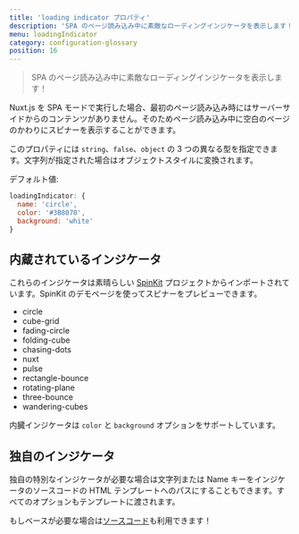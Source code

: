 ```yaml
---
title: 'loading indicator プロパティ'
description: 'SPA のページ読み込み中に素敵なローディングインジケータを表示します！'
menu: loadingIndicator
category: configuration-glossary
position: 16
---
```


> SPA のページ読み込み中に素敵なローディングインジケータを表示します！

Nuxt.js を SPA モードで実行した場合、最初のページ読み込み時にはサーバーサイドからのコンテンツがありません。そのためページ読み込み中に空白のページのかわりにスピナーを表示することができます。

このプロパティには `string`、`false`、`object` の 3 つの異なる型を指定できます。文字列が指定された場合はオブジェクトスタイルに変換されます。

デフォルト値:

```js
loadingIndicator: {
  name: 'circle',
  color: '#3B8070',
  background: 'white'
}
```

## 内蔵されているインジケータ

これらのインジケータは素晴らしい [SpinKit](http://tobiasahlin.com/spinkit) プロジェクトからインポートされています。SpinKit のデモページを使ってスピナーをプレビューできます。

- circle
- cube-grid
- fading-circle
- folding-cube
- chasing-dots
- nuxt
- pulse
- rectangle-bounce
- rotating-plane
- three-bounce
- wandering-cubes

内臓インジケータは `color` と `background` オプションをサポートしています。

## 独自のインジケータ

独自の特別なインジケータが必要な場合は文字列または Name キーをインジケータのソースコードの HTML テンプレートへのパスにすることもできます。すべてのオプションもテンプレートに渡されます。

もしベースが必要な場合は[ソースコード](https://github.com/nuxt/nuxt.js/tree/dev/packages/vue-app/template/views/loading)も利用できます！
